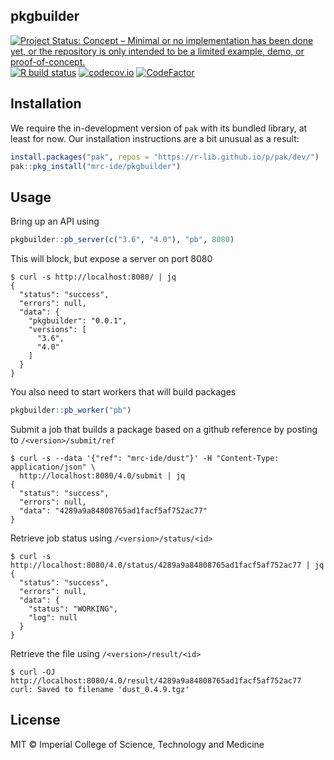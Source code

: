## pkgbuilder

<!-- badges: start -->
[![Project Status: Concept – Minimal or no implementation has been done yet, or the repository is only intended to be a limited example, demo, or proof-of-concept.](https://www.repostatus.org/badges/latest/concept.svg)](https://www.repostatus.org/#concept)
[![R build status](https://github.com/mrc-ide/pkgbuilder/workflows/R-CMD-check/badge.svg)](https://github.com/mrc-ide/pkgbuilder/actions)
[![codecov.io](https://codecov.io/github/mrc-ide/pkgbuilder/coverage.svg?branch=master)](https://codecov.io/github/mrc-ide/pkgbuilder?branch=master)
[![CodeFactor](https://www.codefactor.io/repository/github/mrc-ide/pkgbuilder/badge)](https://www.codefactor.io/repository/github/mrc-ide/pkgbuilder)
<!-- badges: end -->

## Installation

We require the in-development version of `pak` with its bundled library, at least for now.  Our installation instructions are a bit unusual as a result:

```r
install.packages("pak", repos = "https://r-lib.github.io/p/pak/dev/")
pak::pkg_install("mrc-ide/pkgbuilder")
```

## Usage

Bring up an API using

```r
pkgbuilder::pb_server(c("3.6", "4.0"), "pb", 8080)
```

This will block, but expose a server on port 8080

```
$ curl -s http://localhost:8080/ | jq
{
  "status": "success",
  "errors": null,
  "data": {
    "pkgbuilder": "0.0.1",
    "versions": [
      "3.6",
      "4.0"
    ]
  }
}
```

You also need to start workers that will build packages

```r
pkgbuilder::pb_worker("pb")
```

Submit a job that builds a package based on a github reference by posting to `/<version>/submit/ref`

```
$ curl -s --data '{"ref": "mrc-ide/dust"}' -H "Content-Type: application/json" \
  http://localhost:8080/4.0/submit | jq
{
  "status": "success",
  "errors": null,
  "data": "4289a9a84808765ad1facf5af752ac77"
}
```

Retrieve job status using `/<version>/status/<id>`

```
$ curl -s http://localhost:8080/4.0/status/4289a9a84808765ad1facf5af752ac77 | jq
{
  "status": "success",
  "errors": null,
  "data": {
    "status": "WORKING",
    "log": null
  }
}
```

Retrieve the file using `/<version>/result/<id>`

```
$ curl -OJ http://localhost:8080/4.0/result/4289a9a84808765ad1facf5af752ac77
curl: Saved to filename 'dust_0.4.9.tgz'
```

## License

MIT © Imperial College of Science, Technology and Medicine
